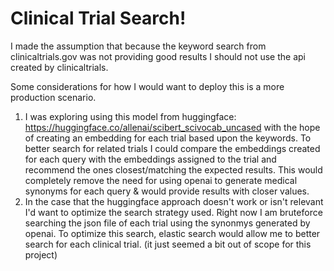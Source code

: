 # Clinical Trial Search!
I made the assumption that because the keyword search from clinicaltrials.gov was not providing good results I should not use the api created by clinicaltrials. 

Some considerations for how I would want to deploy this is a more production scenario. 
1. I was exploring using this model from huggingface: https://huggingface.co/allenai/scibert_scivocab_uncased with the hope of creating an embedding for each trial based upon the keywords. To better search for related trials I could compare the embeddings created for each query with the embeddings assigned to the trial and recommend the ones closest/matching the expected results. This would completely remove the need for using openai to generate medical synonyms for each query & would provide results with closer values. 
2. In the case that the huggingface approach doesn't work or isn't relevant I'd want to optimize the search strategy used. Right now I am bruteforce searching the json file of each trial using the synonmys generated by openai. To optimize this search, elastic search would allow me to better search for each clinical trial. (it just seemed a bit out of scope for this project) 




